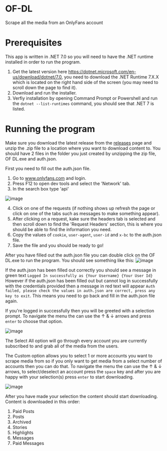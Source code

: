 # OF-DL
Scrape all the media from an OnlyFans account
# Prerequisites
This app is written in .NET 7.0 so you will need to have the .NET runtime installed in order to run the program.
1. Get the latest version here https://dotnet.microsoft.com/en-us/download/dotnet/7.0, you need to download the .NET Runtime 7.X.X which is located on the right hand side of the screen (you may need to scroll down the page to find it).
2. Download and run the installer.
3. Verfiy installation by opening Command Prompt or Powershell and run the `dotnet --list-runtimes` command, you should see that .NET 7 is listed.
# Running the program
Make sure you download the latest release from the [releases](https://github.com/sim0n00ps/OF-DL/releases) page and unzip the .zip file to a location where you want to download content to.
You should have 2 files in the folder you just created by unzipping the zip file, OF DL.exe and auth.json.

First you need to fill out the auth.json file.
1. Go to www.onlyfans.com and login.
2. Press F12 to open dev tools and select the 'Network' tab.
3. In the search box type 'api'

![image](https://user-images.githubusercontent.com/132307467/235547370-5ef8e273-ebf7-4783-a13a-225f5959c606.png)

4. Click on one of the requests (if nothing shows up refresh the page or click on one of the tabs such as messages to make something appear).
5. After clicking on a request, kake sure the headers tab is selected and then scroll down to find the 'Request Headers' section, this is where you should be able to find the information you need.
6. Copy the values of `cookie`, `user-agent`, `user-id` and `x-bc` to the auth.json file.
7. Save the file and you should be ready to go!

After you have filled out the auth.json file you can double click on the OF DL.exe to run the program.
You should see something like this:
![image](https://user-images.githubusercontent.com/132307467/235548153-107f3f44-aa00-4946-8432-458329142007.png)

If the auth.json has been filled out correctly you should see a message in green text `Logged In successfully as {Your Username} {Your User Id}`
However if the auth.json has been filled out but cannot log in successfully with the credentials provided then a message in red text will appear `Auth failed, please check the values in auth.json are correct, press any key to exit`. This means you need to go back and fill in the auth.json file again.

If you're logged in successfully then you will be greeted with a selection prompt. To navigate the menu the can use the &#8593; & &#8595; arrows and press `enter` to choose that option.

![image](https://user-images.githubusercontent.com/132307467/235548843-d6f46c78-7615-400a-820d-ef0dfcea4531.png)

The Select All option will go through every account you are currently subscribed to and grab all of the media from the users.

The Custom option allows you to select 1 or more accounts you want to scrape media from so if you only want to get media from a select number of accounts then you can do that. To navigate the menu the can use the &#8593; & &#8595; arrows, to select/deselect an account press the `space` key and after you are happy with your selection(s) press `enter` to start downloading.

![image](https://user-images.githubusercontent.com/132307467/235549855-dd6efa98-24d5-479a-89c9-d89dbd3c01cc.png)

After you have made your selection the content should start downloading.
Content is downloaded in this order:
1. Paid Posts
2. Posts
3. Archived
4. Stories
5. Highlights
6. Messages
7. Paid Messages
